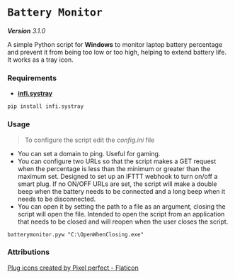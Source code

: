 # `Battery Monitor`

_**Version** 3.1.0_

A simple Python script for **Windows** to monitor laptop battery percentage and prevent it from being too low or too high, helping to extend battery life. It works as a tray icon.

### Requirements
- **[infi.systray](https://github.com/Infinidat/infi.systray)**
```console
pip install infi.systray
```

### Usage

> To configure the script edit the _config.ini_ file

- You can set a domain to ping. Useful for gaming.
- You can configure two URLs so that the script makes a GET request when the percentage is less than the minimum or greater than the maximum set.
Designed to set up an IFTTT webhook to turn on/off a smart plug.
If no ON/OFF URLs are set, the script will make a double beep when the battery needs to be connected and a long beep when it needs to be disconnected.
- You can open it by setting the path to a file as an argument, closing the script will open the file. Intended to open the script from an application that needs to be closed and will reopen when the user closes the script.
```
batterymonitor.pyw "C:\OpenWhenClosing.exe"
```

### Attributions

[Plug icons created by Pixel perfect - Flaticon](https://www.flaticon.com/free-icons/plug)